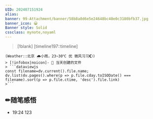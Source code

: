 ```yaml
---
UID: 202407151924 
alias:
banner: 99-Attachment/banner/58b8a8d6e5e24648bc40e0c3180bfb37.jpg
banner_icon: 😀
Banner style: Solid
cssclass: mynote,noyaml
---
```

> [!blank] 
> [timeline197::timeline]
```ad-flex
(Weather::北京 🌧小雨，23~30℃ 优 微风习习🌔)
> [!infobox|noicon]- 🔖 当天创建的文件
> ```dataviewjs 
const filename=dv.current().file.name;
dv.list(dv.pages().where(p => p.file.cday.toISODate() === filename).sort(p => p.file.ctime, 'desc').file.link) 
>```
```
## ✏随笔感悟
- 19:24 123